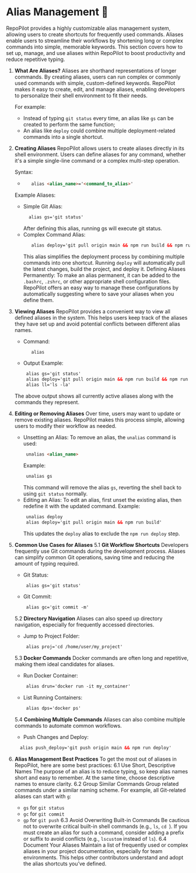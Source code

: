 # Alias Management 📝

RepoPilot provides a highly customizable alias management system, allowing users to create shortcuts for frequently used commands. Aliases enable users to streamline their workflows by shortening long or complex commands into simple, memorable keywords. 
This section covers how to set up, manage, and use aliases within RepoPilot to boost productivity and reduce repetitive typing.

1. **What Are Aliases?**
   Aliases are shorthand representations of longer commands. By creating aliases, users can run complex or commonly used commands with simple, custom-defined keywords. RepoPilot makes it easy to create, edit, and manage aliases,
   enabling developers to personalize their shell environment to fit their needs.

   For example:
   - Instead of typing ``` git status ``` every time, an alias like ``` gs ``` can be created to perform the same function;
   - An alias like ``` deploy ``` could combine multiple deployment-related commands into a single shortcut.
2. **Creating Aliases**
   RepoPilot allows users to create aliases directly in its shell environment. Users can define aliases for any command, whether it's a simple single-line command or a complex multi-step operation.

   Syntax:
   - ```html
        alias <alias_name>='<command_to_alias>'
     ```
   Example Aliases:
   - Simple Git Alias:
     ```html
       alias gs='git status'
     ```
     After defining this alias, running gs will execute git status.
   - Complex Command Alias:
     ```html
        alias deploy='git pull origin main && npm run build && npm run deploy'
     ```
     This alias simplifies the deployment process by combining multiple commands into one shortcut. Running ``` deploy ``` will automatically pull the latest changes, build the project, and deploy it.
     Defining Aliases Permanently:
     To make an alias permanent, it can be added to the ``` .bashrc ```, ``` .zshrc ```, or other appropriate shell configuration files.
     RepoPilot offers an easy way to manage these configurations by automatically suggesting where to save your aliases when you define them.
3. **Viewing Aliases**
   RepoPilot provides a convenient way to view all defined aliases in the system. This helps users keep track of the aliases they have set up and avoid potential conflicts between different alias names.
   - Command:
     ```html
        alias
     ```
   - Output Example:
     ```html
      alias gs='git status'
      alias deploy='git pull origin main && npm run build && npm run deploy'
      alias ll='ls -la'
     ```
   The above output shows all currently active aliases along with the commands they represent.
4. **Editing or Removing Aliases**
   Over time, users may want to update or remove existing aliases. RepoPilot makes this process simple, allowing users to modify their workflow as needed.

   - Unsetting an Alias:
     To remove an alias, the ``` unalias ``` command is used:
     ```html
      unalias <alias_name>
     ```
     Example:
     ```html
      unalias gs
     ```
     This command will remove the alias ``` gs ```, reverting the shell back to using ``` git status ``` normally.
   - Editing an Alias:
     To edit an alias, first unset the existing alias, then redefine it with the updated command.
     Example:
     ```html
      unalias deploy
      alias deploy='git pull origin main && npm run build'
     ```
     This updates the ``` deploy ``` alias to exclude the ``` npm run deploy ``` step.
5. **Common Use Cases for Aliases**
   5.1 **Git Workflow Shortcuts**
   Developers frequently use Git commands during the development process. Aliases can simplify common Git operations, saving time and reducing the amount of typing required.
   - Git Status:
     ```html
      alias gs='git status'
     ```
   - Git Commit:
     ```html
      alias gc='git commit -m'
     ```
   5.2 **Directory Navigation**
   Aliases can also speed up directory navigation, especially for frequently accessed directories.
   - Jump to Project Folder:
     ```html
      alias proj='cd /home/user/my_project'
     ```
   5.3 **Docker Commands**
   Docker commands are often long and repetitive, making them ideal candidates for aliases.
   - Run Docker Container:
     ```html
      alias drun='docker run -it my_container'
     ```
   - List Running Containers:
     ```html
      alias dps='docker ps'
     ```
   5.4 **Combining Multiple Commands**
   Aliases can also combine multiple commands to automate common workflows.
   - Push Changes and Deploy:
    ```html
      alias push_deploy='git push origin main && npm run deploy'
    ```
6. **Alias Management Best Practices**
 To get the most out of aliases in RepoPilot, here are some best practices:
 6.1 Use Short, Descriptive Names
   The purpose of an alias is to reduce typing, so keep alias names short and easy to remember. At the same time, choose descriptive names to ensure clarity.
 6.2 Group Similar Commands
   Group related commands under a similar naming scheme. For example, all Git-related aliases can start with ``` g ```:
   - ``` gs ``` for ``` git status ```
   - ``` gc ``` for ``` git commit ```
   - ``` gp ``` for ``` git push ```
 6.3 Avoid Overwriting Built-in Commands
     Be cautious not to overwrite critical built-in shell commands (e.g., ``` ls ```, ```cd ```).
     If you must create an alias for such a command, consider adding a prefix or suffix to avoid conflicts (e.g., ``` lscustom ``` instead of ``` ls ```).
 6.4 Document Your Aliases
     Maintain a list of frequently used or complex aliases in your project documentation, especially for team environments. This helps other contributors understand and adopt the alias shortcuts you’ve defined.
